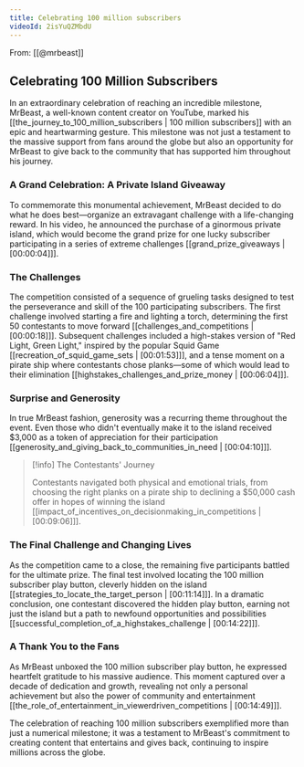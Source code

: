 ```yaml
---
title: Celebrating 100 million subscribers
videoId: 2isYuQZMbdU
---
```


From: [[@mrbeast]] <br/> 
## Celebrating 100 Million Subscribers

In an extraordinary celebration of reaching an incredible milestone, MrBeast, a well-known content creator on YouTube, marked his [[the_journey_to_100_million_subscribers | 100 million subscribers]] with an epic and heartwarming gesture. This milestone was not just a testament to the massive support from fans around the globe but also an opportunity for MrBeast to give back to the community that has supported him throughout his journey.

### A Grand Celebration: A Private Island Giveaway

To commemorate this monumental achievement, MrBeast decided to do what he does best—organize an extravagant challenge with a life-changing reward. In his video, he announced the purchase of a ginormous private island, which would become the grand prize for one lucky subscriber participating in a series of extreme challenges [[grand_prize_giveaways | [00:00:04]]].

### The Challenges

The competition consisted of a sequence of grueling tasks designed to test the perseverance and skill of the 100 participating subscribers. The first challenge involved starting a fire and lighting a torch, determining the first 50 contestants to move forward [[challenges_and_competitions | [00:00:18]]]. Subsequent challenges included a high-stakes version of "Red Light, Green Light," inspired by the popular Squid Game [[recreation_of_squid_game_sets | [00:01:53]]], and a tense moment on a pirate ship where contestants chose planks—some of which would lead to their elimination [[highstakes_challenges_and_prize_money | [00:06:04]]].

### Surprise and Generosity

In true MrBeast fashion, generosity was a recurring theme throughout the event. Even those who didn't eventually make it to the island received $3,000 as a token of appreciation for their participation [[generosity_and_giving_back_to_communities_in_need | [00:04:10]]].

> [!info] The Contestants' Journey
>
> Contestants navigated both physical and emotional trials, from choosing the right planks on a pirate ship to declining a $50,000 cash offer in hopes of winning the island [[impact_of_incentives_on_decisionmaking_in_competitions | [00:09:06]]].

### The Final Challenge and Changing Lives

As the competition came to a close, the remaining five participants battled for the ultimate prize. The final test involved locating the 100 million subscriber play button, cleverly hidden on the island [[strategies_to_locate_the_target_person | [00:11:14]]]. In a dramatic conclusion, one contestant discovered the hidden play button, earning not just the island but a path to newfound opportunities and possibilities [[successful_completion_of_a_highstakes_challenge | [00:14:22]]].

### A Thank You to the Fans

As MrBeast unboxed the 100 million subscriber play button, he expressed heartfelt gratitude to his massive audience. This moment captured over a decade of dedication and growth, revealing not only a personal achievement but also the power of community and entertainment [[the_role_of_entertainment_in_viewerdriven_competitions | [00:14:49]]].

The celebration of reaching 100 million subscribers exemplified more than just a numerical milestone; it was a testament to MrBeast's commitment to creating content that entertains and gives back, continuing to inspire millions across the globe.